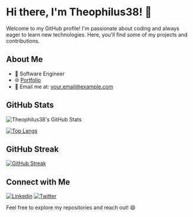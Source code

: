 # Hi there, I'm Theophilus38! 👋

Welcome to my GitHub profile! I'm passionate about coding and always eager to learn new technologies. Here, you'll find some of my projects and contributions.

## About Me

- 💼 Software Engineer
- 🌐 [Portfolio](https://yourportfolio.com)
- 📧 Email me at: your.email@example.com

## GitHub Stats

![Theophilus38's GitHub Stats](https://github-readme-stats.vercel.app/api?username=Theophilus38&show_icons=true&theme=radical)

[![Top Langs](https://github-readme-stats.vercel.app/api/top-langs/?username=Theophilus38&layout=compact&theme=radical)](https://github.com/Theophilus38/github-readme-stats)

## GitHub Streak

[![GitHub Streak](http://github-readme-streak-stats.herokuapp.com?user=Theophilus38&theme=dark&hide_border=true)](https://git.io/streak-stats)

## Connect with Me

[![Linkedin](https://img.shields.io/badge/-Connect%20with%20me-blue?style=for-the-badge&logo=Linkedin&logoColor=white)](https://www.linkedin.com/in/yourlinkedin)
[![Twitter](https://img.shields.io/badge/-Follow%20on%20Twitter-blue?style=for-the-badge&logo=Twitter&logoColor=white)](https://twitter.com/yourtwitter)

Feel free to explore my repositories and reach out! 😄
